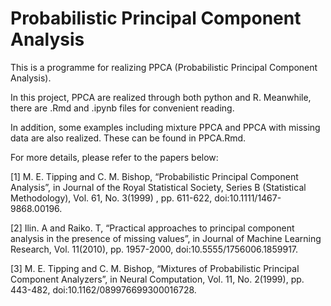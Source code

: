 # Probabilistic Principal Component Analysis
This is a programme for realizing PPCA (Probabilistic Principal Component Analysis).

In this project, PPCA are realized through both python and R. Meanwhile, there are .Rmd and .ipynb files for convenient reading.

In addition, some examples including mixture PPCA and PPCA with missing data are also realized. These can be found in PPCA.Rmd.

For more details, please refer to the papers below:

[1] M. E. Tipping and C. M. Bishop, “Probabilistic Principal Component Analysis”, in Journal of the Royal Statistical Society, Series B (Statistical Methodology), Vol. 61, No. 3(1999) , pp. 611-622, doi:10.1111/1467-9868.00196.

[2] Ilin. A and Raiko. T, “Practical approaches to principal component analysis in the presence of missing values”, in Journal of Machine Learning Research, Vol. 11(2010), pp. 1957-2000, doi:10.5555/1756006.1859917.

[3] M. E. Tipping and C. M. Bishop, “Mixtures of Probabilistic Principal Component Analyzers”, in Neural Computation, Vol. 11, No. 2(1999), pp. 443-482, doi:10.1162/089976699300016728.


